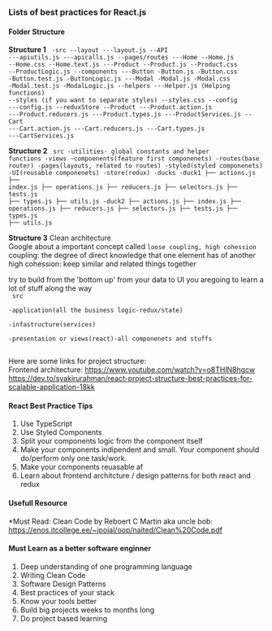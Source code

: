 ### Lists of best practices for React.js
#### Folder Structure

<b>Structure 1</b>
<code>
-src
 --layout
    ---layout.js
 --API
    ---apiutils.js
    ---apicalls.js
 --pages/routes
    ---Home
        --Home.js
        --Home.css
        --Home.text.js
    ---Product
        --Product.js
        --Product.css
        --ProductLogic.js
 --components
    ---Button
        -Button.js
        -Button.css
        -Button.test.js
        -ButtonLogic.js
    ---Modal
        -Modal.js
        -Modal.css
        -Modal.test.js
        -ModalLogic.js
 --helpers
    ---Helper.js (Helping functions)
 --styles (if you want to separate styles)
    --styles.css
 --config
    ---config.js
 --reduxStore
    --Product
        ---Product.action.js
        ---Product.reducers.js
        ---Product.types.js
        ---ProductServices.js
    --Cart
        ---Cart.action.js
        ---Cart.reducers.js
        ---Cart.types.js
        ---CartServices.js
</code>

<b>Structure 2</b>
<code>
src
-utilities- global constants and helper functions
-views
    -compoenents(feature first componenets)
    -routes(base router)
    -pages(layouts, related to routes)
    -styled(styled componenets)
    -UI(reusable componenets)
-store(redux)
    -ducks
        -duck1
            ├── actions.js
            ├── index.js
            ├── operations.js
            ├── reducers.js
            ├── selectors.js
            ├── tests.js
            ├── types.js
            ├── utils.js
        -duck2
            ├── actions.js
            ├── index.js
            ├── operations.js
            ├── reducers.js
            ├── selectors.js
            ├── tests.js
            ├── types.js
            ├── utils.js
</code>

<b>Structure 3</b>
Clean architecture  
Google about a important concept called `loose coupling, high cohession`  
coupling: the degree of direct knowledge that one element has of another  
high cohession: keep similar and related things together  

try to build from the 'bottom up' from your data to UI you aregoing to learn a lot of stuff along the way  
<code>
src  
    -application(all the business logic-redux/state)   
    -infastructure(services)   
    -presentasion or views(react)-all componenets and stuffs  
</code>

Here are some links for project structure:  
Frontend architecture: https://www.youtube.com/watch?v=o8THlN8hgcw  
https://dev.to/syakirurahman/react-project-structure-best-practices-for-scalable-application-18kk  

#### React Best Practice Tips
1. Use TypeScript
3. Use Styled Components
4. Split your components logic from the component itself
5. Make your components indipendent and small. Your component should do/perform only one task/work.
6. Make your components reuasable af
7. Learn about frontend architcture / design patterns for both react and redux


#### Usefull Resource
*Must Read: Clean Code by Reboert C Martin aka uncle bob: https://enos.itcollege.ee/~jpoial/oop/naited/Clean%20Code.pdf  

#### Must Learn as a better software enginner  

1. Deep understanding of one programming language  
2. Writing Clean Code
3. Software Design Patterns
4. Best practices of your stack
5. Know your tools better
6. Build big projects weeks to months long
7. Do project based learning
